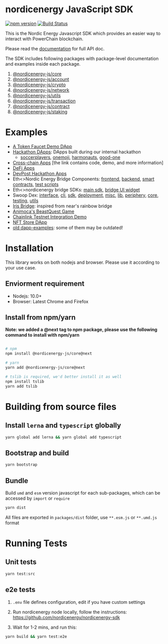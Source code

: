 # nordicenergy JavaScript SDK

[![npm version](https://img.shields.io/npm/v/@nordicenergy-js/core.svg?style=flat-square)](https://www.npmjs.com/package/@nordicenergy-js/core)
[![Build Status](https://travis-ci.com/FireStack-Lab/nordicenergy-sdk-core.svg?branch=master)](https://travis-ci.com/FireStack-Lab/nordicenergy-sdk-core)

This is the Nordic Energy Javascript SDK which provides an easier way to interact with PowerChain blockchain.

Please read the [documentation](https://sdk.doc.nordicenergy.io/) for full API doc.

The SDK includes following packages with package-level documentation and examples inside each package.

1. [@nordicenergy-js/core](https://github.com/nordicenergy/sdk/tree/master/packages/nordicenergy-core)
2. [@nordicenergy-js/account](https://github.com/nordicenergy/sdk/tree/master/packages/nordicenergy-account)
3. [@nordicenergy-js/crypto](https://github.com/nordicenergy/sdk/tree/master/packages/nordicenergy-crypto)
4. [@nordicenergy-js/network](https://github.com/nordicenergy/sdk/tree/master/packages/nordicenergy-network)
5. [@nordicenergy-js/utils](https://github.com/nordicenergy/sdk/tree/master/packages/nordicenergy-utils)
6. [@nordicenergy-js/transaction](https://github.com/nordicenergy/sdk/tree/master/packages/nordicenergy-transaction)
7. [@nordicenergy-js/contract](https://github.com/nordicenergy/sdk/tree/master/packages/nordicenergy-contract)
8. [@nordicenergy-js/staking](https://github.com/nordicenergy/sdk/tree/master/packages/nordicenergy-contract)

# Examples

* [A Token Faucet Demo DApp](https://github.com/nordicenergy/token-faucet-demo-dapp)
* [Hackathon DApps](https://docs.nordicenergy.one/home/showcases/applications): DApps built during our internal hackathon
  * [soccerplayers](https://github.com/gupadhyaya/soccerplayers), [onemoji](https://github.com/peekpi/onemoji), [harmonauts](https://github.com/ivorytowerdds/harmonauts), [good-one](https://github.com/nordicenergy/dapp-demo-crowdfunding)
* [Cross-chain Apps](https://docs.nordicenergy.one/home/showcases/crosschain) [the link contains code, demo, and more information]
* [DeFi Apps](https://docs.nordicenergy.one/home/showcases/defi)
* [DevPost Hackathon Apps](https://docs.nordicenergy.one/home/showcases/hackathons)
* Eth<>Nordic Energy Bridge Components: [frontend](https://github.com/nordicenergy/ethnet-bridge.frontend), [backend](https://github.com/nordicenergy/ethnet-bridge.appengine), [smart contracts](https://github.com/nordicenergy/ethnet-bridge), [test scripts](https://github.com/nordicenergy/ethnet-bridge.tests)
* Eth<>nordicenergy bridge SDKs: [main sdk](https://github.com/nordicenergy/ethnet-bridge.sdk), [bridge UI widget](https://github.com/nordicenergy/ethnet-bridge.ui-sdk)
* Swoop Dex: [interface](https://github.com/nordicenergy/swoop-interface), [cli](https://github.com/nordicenergy/swoop-cli), [sdk](https://github.com/nordicenergy/swoop-sdk), [deployment](https://github.com/nordicenergy/swoop-deployment), [misc](https://github.com/nordicenergy/swoop-misc), [lib](https://github.com/nordicenergy/swoop-lib), [periphery](https://github.com/nordicenergy/swoop-periphery), [core](https://github.com/nordicenergy/swoop-core), [testing](https://github.com/nordicenergy/swoop-testing), [utils](https://github.com/nordicenergy/swoop-utils)
* [Iris Bridge](https://github.com/nordicenergy/ethnet-bridge-v2): inspired from near's rainbow bridge
* [Animoca's BeastQuest Game](https://github.com/nordicenergy/BeastQuest)
* [Chainlink Testnet Integration Demo](https://github.com/nordicenergy/chainlink-demo-project)
* [NFT Store DApp](https://github.com/nordicenergy/nft-store)
* [old dapp-examples](https://github.com/nordicenergy/dapp-examples): some of them may be outdated!


# Installation

This library works on both nodejs and browser. Please use it according to your use case.

## Enviorment requirement

* Nodejs: 10.0+
* Browser: Latest Chrome and Firefox

## Install from npm/yarn

**Note: we added a @next tag to npm package, please use the following command to install with npm/yarn**

```bash

# npm
npm install @nordicenergy-js/core@next 

# yarn
yarn add @nordicenergy-js/core@next

# tslib is required, we'd better install it as well
npm install tslib
yarn add tslib

```

# Building from source files

## Install `lerna` and `typescript` globally

```bash
yarn global add lerna && yarn global add typescript
```
## Bootstrap and build

```bash
yarn bootstrap
```

## Bundle

Build `umd` and `esm` version javascript for each sub-packages, which can be accessed by `import` or `require`

```bash 
yarn dist
```
All files are exported in `packages/dist` folder, use `**.esm.js` or `**.umd.js` format


# Running Tests
## Unit tests
```bash
yarn test:src
```
## e2e tests

1. `.env` file defines configuration, edit if you have custom settings
   
2. Run nordicenergy node locally, follow the instructions: https://github.com/nordicenergy/nordicenergy-sdk
   
3. Wait for 1-2 mins, and run this:

```bash
yarn build && yarn test:e2e
```




